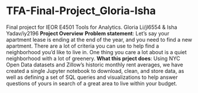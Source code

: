 # TFA-Final-Project_Gloria-Isha
Final project for IEOR E4501 Tools for Analytics.
Gloria Li/jl6554 & Isha Yadav/iy2196
**Project Overview**
**Problem statement**: Let’s say your apartment lease is ending at the end of the year, and you need to find a new apartment. There are a lot of criteria you can use to help find a neighborhood you’d like to live in. One thing you care a lot about is a quiet neighborhood with a lot of greenery. 
**What this prject does**: Using NYC Open Data datasets and Zillow’s historic monthly rent averages, we have created a single Jupyter notebook to download, clean, and store data, as well as defining a set of SQL queries and visualizations to help answer questions of yours in search of a great area to live within your budget.
